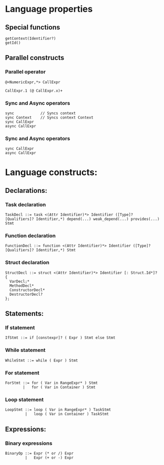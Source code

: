# Language properties

## Special functions

```
getContext(Identifier?)
getId()
```
## Parallel constructs

### Parallel operator
```
@<NumericExpr,*> CallExpr

CallExpr.1 (@ CallExpr.x)+
```

### Sync and Async operators
```
sync            // Syncs context
sync Context    // Syncs context Context
sync CallExpr
async CallExpr
```

### Sync and Async operators
```
sync CallExpr
async CallExpr
```

# Language constructs:

## Declarations:

### Task declaration
```
TaskDecl ::= task <(Attr Identifier)*> Identifier ([Type]? [Qualifiers]? Identifier,*) depend(...) weak_depend(...) provides(...) Stmt
```


### Function declaration
```
FunctionDecl ::= function <(Attr Identifier)*> Identifier ([Type]? [Qualifiers]? Identifier,*) Stmt
```

### Struct declaration
```
StructDecl ::= struct <(Attr Identifier)*> Identifier [: Struct.Id*]? {
  VarDecl;*
  MethodDecl*
  ConstructorDecl*
  DestructorDecl?
};
```

## Statements:

### If statement
```
IfStmt ::= if [constexpr]? ( Expr ) Stmt else Stmt
```

### While statement
```
WhileStmt ::= while ( Expr ) Stmt
```

### For statement
```
ForStmt ::= for ( Var in RangeExpr* ) Stmt
        |   for ( Var in Container ) Stmt
```

### Loop statement
```
LoopStmt ::= loop ( Var in RangeExpr* ) TaskStmt
         |   loop ( Var in Container ) TaskStmt
```

## Expressions:

### Binary expressions
```
BinaryOp ::= Expr (* or /) Expr
         |   Expr (+ or -) Expr
```